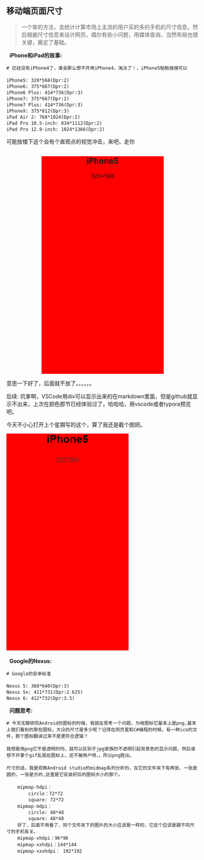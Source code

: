 ## 移动端页面尺寸

> 一个笨的方法，去统计计算市场上主流的用户买的多的手机的尺寸信息，然后根据尺寸信息来设计网页，偶尔有些小问题，用媒体查询，当然布局也很关键，奠定了基础。

&nbsp;&nbsp;**iPhone和iPad的故事:**
```
# 已经没有iPhone4了，谁会那么想不开用iPhone4，淘汰了！，iPhone5勉勉强强可以

iPhone5: 320*568(Dpr:2) 
iPhone6: 375*667(Dpr:2)
iPhone6 Plus: 414*736(Dpr:3)
iPhone7: 375*667(Dpr:2)
iPhone7 Plus: 414*736(Dpr:3)
iPhoneX: 375*812(Dpr:3)
iPad Air 2: 768*1024(Dpr:2)
iPad Pro 10.5-inch: 834*1112(Dpr:2)
iPad Pro 12.9-inch: 1024*1366(Dpr:2) 
```
可能放楼下这个会有个直观点的视觉冲击，来吧，走你

<div style="width:320px; height:568px; background-color:red; margin:0 auto">
    <h2 style="text-align:center;">iPhone5</h2>
    <p style="text-align:center;">320*568</p>
</div>

意思一下好了，后面就不放了。。。。。。

后续: 坑爹啊，VSCode用div可以显示出来的在markdown里面，但是github就显示不出来，上次在颜色那节已经体验过了，哈哈哈，用vscode或者typora预览吧。

今天不小心打开上个星期写的这个，算了我还是截个图把。

![iphone5](./2019-07-09_160859.png)

&nbsp;&nbsp;**Google的Nexus:**
```
# Google的安卓标准

Nexus 5: 360*640(Dpr:3)
Nexus 5x: 411*731(Dpr:2.625)
Nexus 6: 412*732(Dpr:3.5)
```


&nbsp;&nbsp;**问题思考:**
```
# 今天无聊研究Android的图标的时候，我就在思考一个问题，为啥图标它基本上是png,基本上我们看到的那些图标，大众的尺寸是多少呢？记得在网页里和C#编程的时候，有一种ico的文件，那个图标翻译过来不是更符合逻辑？

我想是用png它不是透明的吗，就可以区别于jpg家族的不透明引起背景色的显示问题，然后谁想不开拿个gif乱晃在图标上，还不被用户喷，。所以png胜出。

尺寸的话，我是观察Android studio的midmap系列分析的，在它的文件夹下有两张，一张是圆的，一张是方的,这里是它安装好后的图标大小的那个。

    mipmap-hdpi：
        circle：72*72
        square: 72*72
    mipmap-mdpi：
        circle: 48*48
        square: 48*48
    好了，后面不用看了，同个文件夹下的图片的大小应该是一样的，它这个应该是跟不同尺寸的手机有关。
    mipmap-xhdpi：96*96
    mipmap-xxhdpi：144*144
    mipmap-xxxhdpi： 192*192

```

